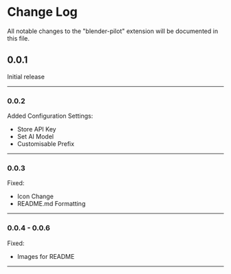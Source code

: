 # Change Log

All notable changes to the "blender-pilot" extension will be documented in this file.

## 0.0.1

Initial release

---

### 0.0.2

Added Configuration Settings:
- Store API Key
- Set AI Model
- Customisable Prefix

---

### 0.0.3

Fixed:
- Icon Change
- README.md Formatting

---

### 0.0.4 - 0.0.6

Fixed:
- Images for README

---
